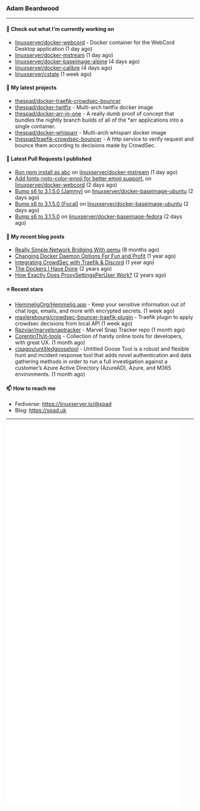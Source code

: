 ### Adam Beardwood
---
#### 👷 Check out what I'm currently working on

- [linuxserver/docker-webcord](https://github.com/linuxserver/docker-webcord) - Docker container for the WebCord Desktop application (1 day ago)
- [linuxserver/docker-mstream](https://github.com/linuxserver/docker-mstream) (1 day ago)
- [linuxserver/docker-baseimage-alpine](https://github.com/linuxserver/docker-baseimage-alpine) (4 days ago)
- [linuxserver/docker-calibre](https://github.com/linuxserver/docker-calibre) (4 days ago)
- [linuxserver/cstate](https://github.com/linuxserver/cstate) (1 week ago)

#### 🌱 My latest projects

- [thespad/docker-traefik-crowdsec-bouncer](https://github.com/thespad/docker-traefik-crowdsec-bouncer)
- [thespad/docker-twitfix](https://github.com/thespad/docker-twitfix) - Multi-arch twitfix docker image
- [thespad/docker-arr-in-one](https://github.com/thespad/docker-arr-in-one) - A really dumb proof of concept that bundles the nightly branch builds of all of the *arr applications into a single container.
- [thespad/docker-whisparr](https://github.com/thespad/docker-whisparr) - Multi-arch whisparr docker image
- [thespad/traefik-crowdsec-bouncer](https://github.com/thespad/traefik-crowdsec-bouncer) - A http service to verify request and bounce them according to decisions made by CrowdSec.

#### 🔨 Latest Pull Requests I published

- [Run npm install as abc](https://github.com/linuxserver/docker-mstream/pull/19) on [linuxserver/docker-mstream](https://github.com/linuxserver/docker-mstream) (1 day ago)
- [Add fonts-noto-color-emoji for better emoji support.](https://github.com/linuxserver/docker-webcord/pull/4) on [linuxserver/docker-webcord](https://github.com/linuxserver/docker-webcord) (2 days ago)
- [Bump s6 to 3.1.5.0 (Jammy)](https://github.com/linuxserver/docker-baseimage-ubuntu/pull/140) on [linuxserver/docker-baseimage-ubuntu](https://github.com/linuxserver/docker-baseimage-ubuntu) (2 days ago)
- [Bump s6 to 3.1.5.0 (Focal)](https://github.com/linuxserver/docker-baseimage-ubuntu/pull/139) on [linuxserver/docker-baseimage-ubuntu](https://github.com/linuxserver/docker-baseimage-ubuntu) (2 days ago)
- [Bump s6 to 3.1.5.0](https://github.com/linuxserver/docker-baseimage-fedora/pull/23) on [linuxserver/docker-baseimage-fedora](https://github.com/linuxserver/docker-baseimage-fedora) (2 days ago)

#### 📜 My recent blog posts

- [Really Simple Network Bridging With qemu](https://spad.uk/really-simple-network-bridging-with-qemu/) (8 months ago)
- [Changing Docker Daemon Options For Fun and Profit](https://spad.uk/changing-docker-daemon-options-for-fun-and-profit/) (1 year ago)
- [Integrating CrowdSec with Traefik &amp; Discord](https://spad.uk/integrating-crowdsec-with-traefik-discord/) (1 year ago)
- [The Dockers I Have Done](https://spad.uk/the-dockers-ive-done/) (2 years ago)
- [How Exactly Does ProxySettingsPerUser Work?](https://spad.uk/how-does-proxysettingsperuser-work/) (2 years ago)

#### ⭐ Recent stars

- [HemmeligOrg/Hemmelig.app](https://github.com/HemmeligOrg/Hemmelig.app) - Keep your sensitive information out of chat logs, emails, and more with encrypted secrets. (1 week ago)
- [maxlerebourg/crowdsec-bouncer-traefik-plugin](https://github.com/maxlerebourg/crowdsec-bouncer-traefik-plugin) - Traefik plugin to apply crowdsec decisions from local API (1 week ago)
- [Razviar/marvelsnaptracker](https://github.com/Razviar/marvelsnaptracker) - Marvel Snap Tracker repo (1 month ago)
- [CorentinTh/it-tools](https://github.com/CorentinTh/it-tools) - Collection of handy online tools for developers, with great UX.  (1 month ago)
- [cisagov/untitledgoosetool](https://github.com/cisagov/untitledgoosetool) - Untitled Goose Tool is a robust and flexible hunt and incident response tool that adds novel authentication and data gathering methods in order to run a full investigation against a customer’s Azure Active Directory (AzureAD), Azure, and M365 environments. (1 month ago)

#### 📫 How to reach me
- Fediverse: https://linuxserver.io/@spad
- Blog: https://spad.uk
---
<img src="https://raw.githubusercontent.com/thespad/thespad/main/github-metrics.svg">
